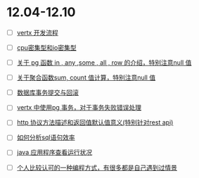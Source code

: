 # 12.04-12.10

- [ ] [vertx 开发流程](https://github.com/vert-x3/vertx-guide-for-java-devs)

- [ ] [cpu密集型和io密集型](http://www.cnblogs.com/balaamwe/archive/2012/07/27/2611622.html)
- [ ] [关于 pg 函数 in , any ,some , all , row 的介绍，特别注意null 值](https://www.postgresql.org/docs/9.6/static/functions-comparisons.html)
- [ ] [关于聚合函数sum, count 值计算，特别注意null 值](https://www.postgresql.org/docs/current/static/functions-aggregate.html)
- [ ] [数据库事务提交与回滚](http://www.cnblogs.com/jaejaking/p/5342285.html)
- [ ] [vertx 中使用pg 事务，对于事务失败错误处理](https://github.com/mauricio/postgresql-async#transactions)
- [ ] [http 协议方法描述和返回值默认值意义(特别针对rest api)](https://www.w3.org/Protocols/rfc2616/rfc2616-sec9.html)
- [ ] [如何分析sql语句效率](http://www.dalibo.org/_media/understanding_explain.pdf)
- [ ] [java 应用程序查看运行状况](https://blog.fastthread.io/2016/06/06/how-to-take-thread-dumps-7-options/)
- [ ] [个人比较认可的一种编程方式，有很多都是自己遇到过情景](http://www.yinwang.org/blog-cn/2015/11/21/programming-philosophy)
